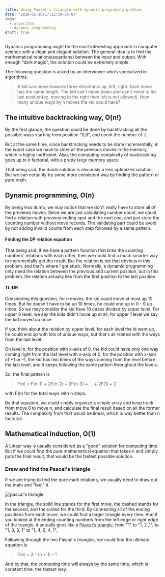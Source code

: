 ```yaml
---
title: Using Pascal's triangle with dynamic programing problem
date: '2018-01-10T17:12:39-05:00'
tags:
  - algorithm
  - dynamic programming
draft: true
---
```

Dynamic programming might be the most interesting approach in computer science with a clean and elegant solution. The general idea is to find the mathematical relations(equations) between the input and output. With enough "dark magic", the solution could be extremely simple.

The following question is asked by an interviewer who’s specialized in algorithms.

> A kid can move towards three directions: up, left, right. Each move has the same length. The kid can't move down and can't move to his last position(eg. moving to the right then left is not allowed). How many unique ways by n moves the kid could have?


## The intuitive backtracking way, O(n!)
By the first glance, the question could be done by backtracking all the possible ways starting from position "0,0", and count the number of it. 

But at the same time, since backtracking needs to be done incrementally, in the worst case we have to store all the previous moves in the memory, which is highly inefficient. Also, the computing complexity of backtracking goes up to n factorial, with a pretty large memory space.

That being said, the dumb solution is obviously a less optimized solution. But we can certainly try some more consistent way by finding the pattern or pure math.

## Dynamic programming, O(n)

By being less dumb, we may notice that we don't really have to store all of the previews moves. Since we are just calculating number count, we could find a relation with previous ending spot and the next one, and just store the counting number without move records. The validating part could be avoid by not adding invalid counts from each step followed by a same pattern. 

#### Finding the DP relation equation
That being said, if we have a pattern function that links the counting numbers' relations with each other, then we could find a much smarter way to incrementally get the result. But the relation is not that obvious in this problem, and that's where I got stuck. Normally, a dynamic programming only need the relation between the previous and current position, but in this problem, the relation actually lies from the first position to the last position. 

#### TL;DR
Considering this question, for n moves, the kid could move at most up 10 times. But he doesn't have to be up 10 times, he could end up in 0 - 9 up times. So we may consider the kid have 10 cases divided by upper level. For upper 0 level, we say the kids didn't move up at all, for upper 1 level we say the kid moved up once. 

If you think about the relation by upper level, for each level the id went up, he could end up with lots of unique ways, but that's all related with the ways from the last level. 

On level n, for the position with x-axis of 0, the kid could have only one way coming right from the last level with x-axis of 0, for the position with x-axis of +1 or -1, the kid has two times of the ways coming from the level before the last level, and it keeps following the same pattern throughout the levels.

So, the final pattern is 

> F(n) = F(n-1) + 2F(n-2) + 2F(n-3) + ... + 2F(1) + 2

with F(n) for the total ways with n steps. 

By that equation, we could simply organize a simple array and keep track from move 0 to move n, and calculate the final result based on all the former results. The complexity from that would be linear, which is way better than n factorial.



## Mathematical Induction, O(1)
A Linear way is usually considered as a "good" solution for computing time. But if we could find the pure mathematical equation that takes n and simply puts the final result, that would be the fastest possible solution. 

### Draw and find the Pascal's triangle

If we are trying to find the pure math relations, we usually need to draw out the math and "feel" it.

![pascal's triangle](images/uploads/pascal.png)

In the triangle, the solid line stands for the first move, the dashed stands for the second, and the curled for the third. By connecting all of the ending positions from each move, we could find a larger triangle every time. And if you looked at the ending counting numbers from the left edge or right edge of the triangle, it actually goes like a [Pascal's triangle](https://www.wikiwand.com/en/Pascal%27s_triangle), from "1" to "1, 2 ,1", to "1, 3, 3, 1" to "1, 4, 6, 4, 1".

Following through the two Pascal's triangles, we could find the ultimate equation is

> F(n) = 2 ^ (n + 1) - 1

And by that, the computing time will always by the same time, which is constant time, the fastest way.



